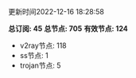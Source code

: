 更新时间2022-12-16 18:28:58

**总订阅: 45**
**总节点: 705**
**有效节点: 124**
- v2ray节点: 118
- ss节点: 1
- trojan节点: 5
